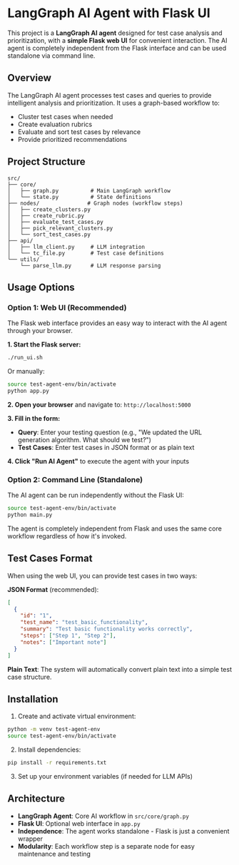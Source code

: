 # LangGraph AI Agent with Flask UI

This project is a **LangGraph AI agent** designed for test case analysis and prioritization, with a **simple Flask web UI** for convenient interaction. The AI agent is completely independent from the Flask interface and can be used standalone via command line.

## Overview

The LangGraph AI agent processes test cases and queries to provide intelligent analysis and prioritization. It uses a graph-based workflow to:
- Cluster test cases when needed
- Create evaluation rubrics
- Evaluate and sort test cases by relevance
- Provide prioritized recommendations

## Project Structure

```
src/
├── core/
│   ├── graph.py          # Main LangGraph workflow
│   └── state.py          # State definitions
├── nodes/               # Graph nodes (workflow steps)
│   ├── create_clusters.py
│   ├── create_rubric.py
│   ├── evaluate_test_cases.py
│   ├── pick_relevant_clusters.py
│   └── sort_test_cases.py
├── api/
│   ├── llm_client.py     # LLM integration
│   └── tc_file.py        # Test case definitions
└── utils/
    └── parse_llm.py      # LLM response parsing
```

## Usage Options

### Option 1: Web UI (Recommended)

The Flask web interface provides an easy way to interact with the AI agent through your browser.

**1. Start the Flask server:**
```bash
./run_ui.sh
```
Or manually:
```bash
source test-agent-env/bin/activate
python app.py
```

**2. Open your browser** and navigate to: `http://localhost:5000`

**3. Fill in the form:**
- **Query**: Enter your testing question (e.g., "We updated the URL generation algorithm. What should we test?")
- **Test Cases**: Enter test cases in JSON format or as plain text

**4. Click "Run AI Agent"** to execute the agent with your inputs

### Option 2: Command Line (Standalone)

The AI agent can be run independently without the Flask UI:

```bash
source test-agent-env/bin/activate
python main.py
```

The agent is completely independent from Flask and uses the same core workflow regardless of how it's invoked.

## Test Cases Format

When using the web UI, you can provide test cases in two ways:

**JSON Format** (recommended):
```json
[
  {
    "id": "1",
    "test_name": "test_basic_functionality",
    "summary": "Test basic functionality works correctly",
    "steps": ["Step 1", "Step 2"],
    "notes": ["Important note"]
  }
]
```

**Plain Text**: The system will automatically convert plain text into a simple test case structure.

## Installation

1. Create and activate virtual environment:
```bash
python -m venv test-agent-env
source test-agent-env/bin/activate
```

2. Install dependencies:
```bash
pip install -r requirements.txt
```

3. Set up your environment variables (if needed for LLM APIs)


## Architecture

- **LangGraph Agent**: Core AI workflow in `src/core/graph.py`
- **Flask UI**: Optional web interface in `app.py`
- **Independence**: The agent works standalone - Flask is just a convenient wrapper
- **Modularity**: Each workflow step is a separate node for easy maintenance and testing